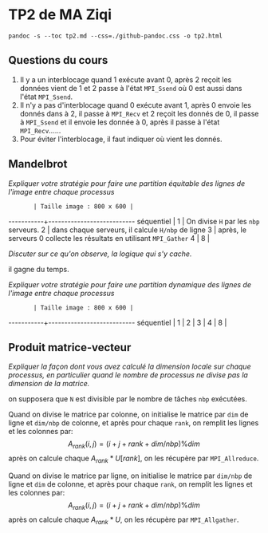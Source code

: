 # TP2 de MA Ziqi

`pandoc -s --toc tp2.md --css=./github-pandoc.css -o tp2.html`



## Questions du cours

1.  Il y a un interblocage quand 1 exécute avant 0, après 2 reçoit les données vient de 1 et 2 passe à l'état `MPI_Ssend` où 0 est aussi dans l'état `MPI_Ssend`.
2. Il n'y a pas d'interblocage quand 0 exécute avant 1,  après 0 envoie les donnés dans à 2, il passe à `MPI_Recv` et 2 reçoit les donnés de 0, il passe à `MPI_Ssend` et il envoie les donnée à 0, après il passe à l'état `MPI_Recv`......
3. Pour éviter l'interblocage, il faut indiquer où vient les donnés.

## Mandelbrot 

*Expliquer votre stratégie pour faire une partition équitable des lignes de l'image entre chaque processus*

           | Taille image : 800 x 600 | 
-----------+---------------------------
séquentiel |
1          | On divise `H` par les `nbp` serveurs.
2          | dans chaque serveurs, il calcule `H/nbp` de ligne
3          | après, le serveurs 0 collecte les résultats en utilisant `MPI_Gather`
4          |
8          |              

*Discuter sur ce qu'on observe, la logique qui s'y cache.*

il gagne du temps.

*Expliquer votre stratégie pour faire une partition dynamique des lignes de l'image entre chaque processus*

           | Taille image : 800 x 600 | 
-----------+---------------------------
séquentiel |
1          | 
2          | 
3          | 
4          | 
8          |              



## Produit matrice-vecteur



*Expliquer la façon dont vous avez calculé la dimension locale sur chaque processus, en particulier quand le nombre de processus ne divise pas la dimension de la matrice.*

on supposera que `N` est divisible par le nombre de tâches `nbp` exécutées.

Quand on divise le matrice par colonne, on initialise le matrice par `dim` de ligne et `dim/nbp` de colonne, et après pour chaque `rank`, on remplit les lignes et les colonnes par:
$$
A_{rank}(i,j) = (i+j+rank + dim/nbp)\%dim
$$
après on calcule chaque $A_{rank} *U[rank]$, on les récupère par `MPI_Allreduce`.



Quand on divise le matrice par ligne, on initialise le matrice par `dim/nbp` de ligne et `dim` de colonne, et après pour chaque `rank`, on remplit les lignes et les colonnes par:
$$
A_{rank}(i,j) = (i+j+rank + dim/nbp)\%dim
$$
après on calcule chaque $A_{rank} *U$, on les récupère par `MPI_Allgather`.
